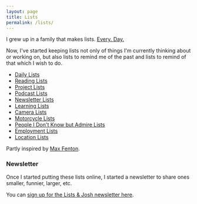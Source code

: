 ```yaml
---
layout: page
title: Lists
permalink: /lists/
---
```

I grew up in a family that makes lists. [Every. Day.](/images/page/list.jpg)

Now, I've started keeping lists not only of things I'm currently thinking about or working on, but also lists to remind me of the past and lists to remind of that which I wish to do.

- [Daily Lists](/lists/daily)
- [Reading Lists](/lists/reading)
- [Project Lists](/lists/project)
- [Podcast Lists](/lists/podcast)
- [Newsletter Lists](/lists/newsletter)
- [Learning Lists](/lists/learning)
- [Camera Lists](/lists/camera)
- [Motorcycle Lists](/lists/motorcycle)
- [People I Don't Know but Admire Lists](/lists/people-i-admire)
- [Employment Lists](/lists/employment)
- [Location Lists](/lists/location)

Partly inspired by [Max Fenton](http://maxfenton.com/biblio/).

### Newsletter
Once I started putting these lists online, I started a newsletter to share ones smaller, funnier, larger, etc.

You can [sign up for the Lists & Josh newsletter here](http://tinyletter.com/lists).
